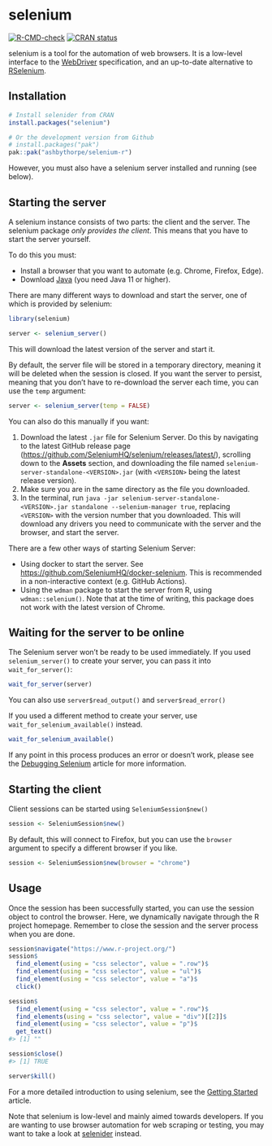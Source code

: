 
<!-- README.md is generated from README.Rmd. Please edit that file -->

# selenium

<!-- badges: start -->

[![R-CMD-check](https://github.com/ashbythorpe/selenium-r/actions/workflows/R-CMD-check.yaml/badge.svg)](https://github.com/ashbythorpe/selenium-r/actions/workflows/R-CMD-check.yaml)
[![CRAN
status](https://www.r-pkg.org/badges/version/selenium)](https://CRAN.R-project.org/package=selenium)
<!-- badges: end -->

selenium is a tool for the automation of web browsers. It is a low-level
interface to the [WebDriver](https://w3c.github.io/webdriver/)
specification, and an up-to-date alternative to
[RSelenium](https://github.com/ropensci/RSelenium).

## Installation

``` r
# Install selenider from CRAN
install.packages("selenium")

# Or the development version from Github
# install.packages("pak")
pak::pak("ashbythorpe/selenium-r")
```

However, you must also have a selenium server installed and running (see
below).

## Starting the server

A selenium instance consists of two parts: the client and the server.
The selenium package *only provides the client*. This means that you
have to start the server yourself.

To do this you must:

-   Install a browser that you want to automate (e.g. Chrome, Firefox,
    Edge).
-   Download [Java](https://www.oracle.com/java/technologies/downloads/)
    (you need Java 11 or higher).

There are many different ways to download and start the server, one of
which is provided by selenium:

``` r
library(selenium)
```

``` r
server <- selenium_server()
```

This will download the latest version of the server and start it.

By default, the server file will be stored in a temporary directory,
meaning it will be deleted when the session is closed. If you want the
server to persist, meaning that you don’t have to re-download the server
each time, you can use the `temp` argument:

``` r
server <- selenium_server(temp = FALSE)
```

You can also do this manually if you want:

1.  Download the latest `.jar` file for Selenium Server. Do this by
    navigating to the latest GitHub release page
    (<https://github.com/SeleniumHQ/selenium/releases/latest/>),
    scrolling down to the **Assets** section, and downloading the file
    named `selenium-server-standalone-<VERSION>.jar` (with `<VERSION>`
    being the latest release version).
2.  Make sure you are in the same directory as the file you downloaded.
3.  In the terminal, run
    `java -jar selenium-server-standalone-<VERSION>.jar standalone --selenium-manager true`,
    replacing `<VERSION>` with the version number that you downloaded.
    This will download any drivers you need to communicate with the
    server and the browser, and start the server.

There are a few other ways of starting Selenium Server:

-   Using docker to start the server. See
    <https://github.com/SeleniumHQ/docker-selenium>. This is recommended
    in a non-interactive context (e.g. GitHub Actions).
-   Using the `wdman` package to start the server from R, using
    `wdman::selenium()`. Note that at the time of writing, this package
    does not work with the latest version of Chrome.

## Waiting for the server to be online

The Selenium server won’t be ready to be used immediately. If you used
`selenium_server()` to create your server, you can pass it into
`wait_for_server()`:

``` r
wait_for_server(server)
```

You can also use `server$read_output()` and `server$read_error()`

If you used a different method to create your server, use
`wait_for_selenium_available()` instead.

``` r
wait_for_selenium_available()
```

If any point in this process produces an error or doesn’t work, please
see the [Debugging
Selenium](https://ashbythorpe.github.io/selenium-r/articles/debugging.html)
article for more information.

## Starting the client

Client sessions can be started using `SeleniumSession$new()`

``` r
session <- SeleniumSession$new()
```

By default, this will connect to Firefox, but you can use the `browser`
argument to specify a different browser if you like.

``` r
session <- SeleniumSession$new(browser = "chrome")
```

## Usage

Once the session has been successfully started, you can use the session
object to control the browser. Here, we dynamically navigate through the
R project homepage. Remember to close the session and the server process
when you are done.

``` r
session$navigate("https://www.r-project.org/")
session$
  find_element(using = "css selector", value = ".row")$
  find_element(using = "css selector", value = "ul")$
  find_element(using = "css selector", value = "a")$
  click()

session$
  find_element(using = "css selector", value = ".row")$
  find_elements(using = "css selector", value = "div")[[2]]$
  find_element(using = "css selector", value = "p")$
  get_text()
#> [1] ""

session$close()
#> [1] TRUE
```

``` r
server$kill()
```

For a more detailed introduction to using selenium, see the [Getting
Started](https://ashbythorpe.github.io/selenium-r/articles/selenium.html)
article.

Note that selenium is low-level and mainly aimed towards developers. If
you are wanting to use browser automation for web scraping or testing,
you may want to take a look at
[selenider](https://github.com/ashbythorpe/selenider) instead.
